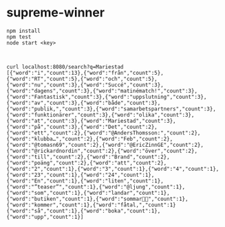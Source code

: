 # supreme-winner


    npm install
    npm test
    node start <key>



    curl localhost:8080/search?q=Mariestad
    [{"word":"i","count":13},{"word":"från","count":5},{"word":"RT","count":5},{"word":"och","count":5},{"word":"nu","count":3},{"word":"Succé","count":3},{"word":"dagens","count":3},{"word":"matinématch!","count":3},{"word":"Fantastisk","count":3},{"word":"uppslutning","count":3},{"word":"av","count":3},{"word":"både","count":3},{"word":"publik,","count":3},{"word":"samarbetspartners","count":3},{"word":"funktionärer","count":3},{"word":"olika","count":3},{"word":"at","count":3},{"word":"Mariestad","count":3},{"word":"på","count":3},{"word":"Det","count":2},{"word":"ett","count":2},{"word":"@AndersThomsson:","count":2},{"word":"klubba…","count":2},{"word":"Feb","count":2},{"word":"@tomasn69","count":2},{"word":"@EricZinnGE","count":2},{"word":"@rickardnordin","count":2},{"word":"över","count":2},{"word":"till","count":2},{"word":"Brand","count":2},{"word":"poäng","count":2},{"word":"att","count":2},{"word":"2","count":1},{"word":"3","count":1},{"word":"4","count":1},{"word":"23","count":1},{"word":"24","count":1},{"word":"En","count":1},{"word":"liten","count":1},{"word":"”teaser”","count":1},{"word":"@ljung","count":1},{"word":"som","count":1},{"word":"landar","count":1},{"word":"butiken","count":1},{"word":"sommar🙌🏻","count":1},{"word":"kommer","count":1},{"word":"fåtal,","count":1}{"word":"så","count":1},{"word":"boka","count":1},{"word":"upp","count":1}]